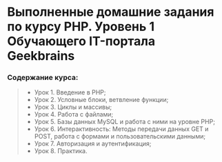 # Выполненные домашние задания по курсу PHP. Уровень 1 Обучающего IT-портала Geekbrains

### Содержание курса:
> - Урок 1. Введение в PHP;
> - Урок 2. Условные блоки, ветвление функции;
> - Урок 3. Циклы и массивы;
> - Урок 4. Работа с файлами;
> - Урок 5. Базы данных MySQL и работа с ними на уровне PHP;
> - Урок 6. Интерактивность: Методы передачи данных GET и POST, работа с формами и пользовательскими данными;
> - Урок 7. Авторизация и аутентификация;
> - Урок 8. Практика.
